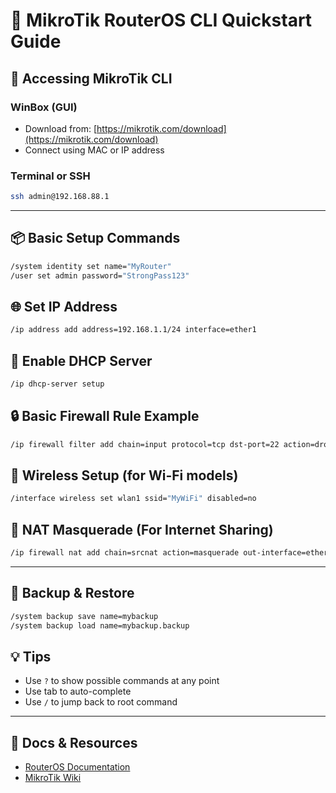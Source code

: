 # 🛜 MikroTik RouterOS CLI Quickstart Guide

## 🔑 Accessing MikroTik CLI
### WinBox (GUI)
- Download from: [https://mikrotik.com/download](https://mikrotik.com/download)
- Connect using MAC or IP address

### Terminal or SSH
```bash
ssh admin@192.168.88.1
```

---

## 📦 Basic Setup Commands
```bash
/system identity set name="MyRouter"
/user set admin password="StrongPass123"
```

## 🌐 Set IP Address
```bash
/ip address add address=192.168.1.1/24 interface=ether1
```

## 🚪 Enable DHCP Server
```bash
/ip dhcp-server setup
```

## 🔒 Basic Firewall Rule Example
```bash
/ip firewall filter add chain=input protocol=tcp dst-port=22 action=drop comment="Block SSH from outside"
```

## 📡 Wireless Setup (for Wi-Fi models)
```bash
/interface wireless set wlan1 ssid="MyWiFi" disabled=no
```

## 🔄 NAT Masquerade (For Internet Sharing)
```bash
/ip firewall nat add chain=srcnat action=masquerade out-interface=ether1
```

---

## 🧼 Backup & Restore
```bash
/system backup save name=mybackup
/system backup load name=mybackup.backup
```

## 💡 Tips
- Use `?` to show possible commands at any point
- Use tab to auto-complete
- Use `/` to jump back to root command

---

## 📖 Docs & Resources
- [RouterOS Documentation](https://help.mikrotik.com/docs/)
- [MikroTik Wiki](https://wiki.mikrotik.com/)
